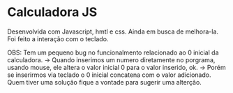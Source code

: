 # Calculadora JS
Desenvolvida com Javascript, hmtl e css. Ainda em busca de melhora-la.
Foi feito a interação com o teclado.

OBS: Tem um pequeno bug no funcionalmento relacionado ao 0 inicial da calculadora.
  -> Quando inserimos um numero diretamente no porgrama, usando mouse, ele altera o valor inicial 0 para o valor inserido, ok.
  -> Porém se inserirmos via teclado o 0 inicial concatena com o valor adicionado.
Quem tiver uma solução fique a vontade para sugerir uma alterção.
